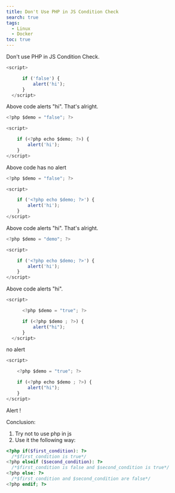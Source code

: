 ```yaml
---
title: Don't Use PHP in JS Condition Check
search: true
tags: 
  - Linux
  - Docker
toc: true
---
```


Don't use PHP in JS Condition Check.

```javascript
<script>

      if ('false') {
          alert('hi');
      }
  </script>
```

Above code alerts "hi". That's alright.


```javascript
<?php $demo = "false"; ?>

<script>

    if (<?php echo $demo; ?>) {
        alert('hi');
    }
</script>
```
Above code has no alert

```javascript
<?php $demo = "false"; ?>

<script>

    if ('<?php echo $demo; ?>') {
        alert('hi');
    }
</script>
```
Above code alerts "hi". That's alright.

```javascript
<?php $demo = "demo"; ?>

<script>

    if ('<?php echo $demo; ?>') {
        alert('hi');
    }
</script>
```
Above code alerts "hi".


```javascript
<script>

      <?php $demo = "true"; ?>

      if (<?php $demo ; ?>) {
          alert("hi");
      }
  </script>
```
no alert

```javascript
<script>

    <?php $demo = "true"; ?>

    if (<?php echo $demo ; ?>) {
        alert("hi");
    }
</script>
```
Alert !


Conclusion:
1. Try not to use php in js
2. Use it the following way:

```php
<?php if($first_condition): ?>
  /*$first_condition is true*/
<?php elseif ($second_condition): ?>
  /*$first_condition is false and $second_condition is true*/
<?php else: ?>
  /*$first_condition and $second_condition are false*/
<?php endif; ?>
```
